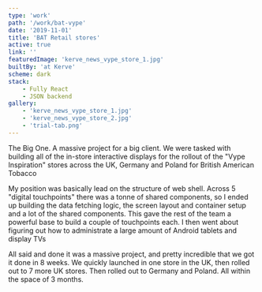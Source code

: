 ```yaml
---
type: 'work'
path: '/work/bat-vype'
date: '2019-11-01'
title: 'BAT Retail stores'
active: true
link: ''
featuredImage: 'kerve_news_vype_store_1.jpg'
builtBy: 'at Kerve'
scheme: dark
stack:
    - Fully React
    - JSON backend
gallery:
    - 'kerve_news_vype_store_1.jpg'
    - 'kerve_news_vype_store_2.jpg'
    - 'trial-tab.png'
---
```


The Big One. A massive project for a big client. We were tasked with building all of the in-store interactive displays for the rollout of the "Vype Inspiration" stores across the UK, Germany and Poland for British American Tobacco

My position was basically lead on the structure of web shell. Across 5 "digital touchpoints" there was a tonne of shared components, so I ended up building the data fetching logic, the screen layout and container setup and a lot of the shared components. This gave the rest of the team a powerful base to build a couple of touchpoints each. I then went about figuring out how to administrate a large amount of Android tablets and display TVs

All said and done it was a massive project, and pretty incredible that we got it done in 8 weeks. We quickly launched in one store in the UK, then rolled out to 7 more UK stores. Then rolled out to Germany and Poland. All within the space of 3 months.
